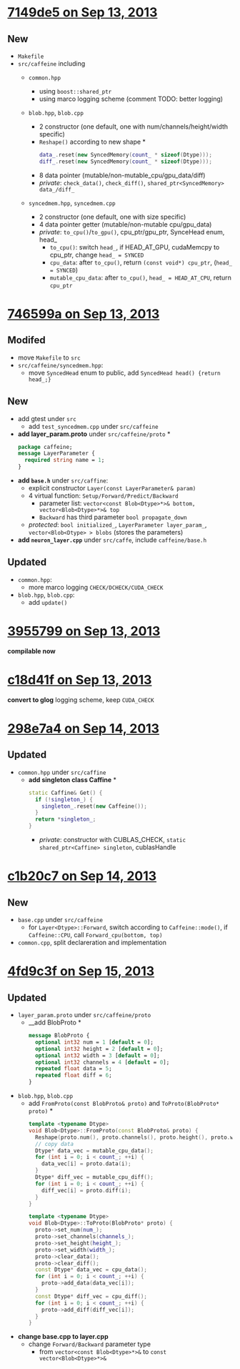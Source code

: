# [7149de5 on Sep 13, 2013](https://github.com/Yangqing/caffe/tree/7149de51ceb87e204e3a50d41cb1495caab965dd)
## New
* `Makefile`
* `src/caffeine` including
    * `common.hpp`
        * using `boost::shared_ptr`
        * using marco logging scheme (comment TODO: better logging)
    * `blob.hpp`, `blob.cpp`
        * 2 constructor (one default, one with num/channels/height/width specific)
        * `Reshape()` according to new shape
            * 
            ```cpp
            data_.reset(new SyncedMemory(count_ * sizeof(Dtype)));
            diff_.reset(new SyncedMemory(count_ * sizeof(Dtype)));
            ```
        * 8 data pointer (mutable/non-mutable_cpu/gpu_data/diff)
        * *private*: `check_data()`, `check_diff()`, `shared_ptr<SyncedMemory> data_/diff_`
            
    * `syncedmem.hpp`, `syncedmem.cpp`
        * 2 constructor (one default, one with size specific)
        * 4 data pointer getter (mutable/non-mutable cpu/gpu_data)
        * *private*: `to_cpu()`/`to_gpu()`, cpu_ptr/gpu_ptr, SynceHead enum, head_
            * `to_cpu()`: switch `head_`, if HEAD_AT_GPU, cudaMemcpy to cpu_ptr, change `head_ = SYNCED`
            * `cpu_data`: after `to_cpu()`, return `(const void*) cpu_ptr`, (`head_ = SYNCED`)
            * `mutable_cpu_data`: after `to_cpu()`, `head_ = HEAD_AT_CPU`, return `cpu_ptr`

# [746599a on Sep 13, 2013](https://github.com/Yangqing/caffe/tree/746599ae0d58c664cbdaed4d36358a137597fad6)
## Modifed
* move `Makefile` to `src`
* `src/caffeine/syncedmem.hpp`:
    * move `SyncedHead` enum to public, add `SyncedHead head() {return head_;}`
    
## New
* add gtest under `src`
    * add `test_syncedmem.cpp` under `src/caffeine`
* __add layer_param.proto__ under `src/caffeine/proto`
    * 
    ```protobuf
    package caffeine;
    message LayerParameter {
      required string name = 1;
    }
    ```
* __add `base.h`__ under `src/caffine`:
    * explicit constructor `Layer(const LayerParameter& param)`
    * 4 virtual function: `Setup/Forward/Predict/Backward`
        * parameter list: `vector<const Blob<Dtype>*>& bottom, vector<Blob<Dtype>*>& top`
        * `Backward` has third parameter `bool propagate_down`
    * *protected*: `bool initialized_`, `LayerParameter layer_param_`, `vector<Blob<Dtype> > blobs` (stores the parameters)
* __add `neuron_layer.cpp`__ under `src/caffe`, include `caffeine/base.h`

## Updated
* `common.hpp`:
    * more marco logging `CHECK/DCHECK/CUDA_CHECK`
* `blob.hpp`, `blob.cpp`:
    * add `update()`

# [3955799 on Sep 13, 2013](https://github.com/Yangqing/caffe/tree/395579905ced2570e2914226a52ad99aee4ca7ea)
__compilable now__

# [c18d41f on Sep 13, 2013](https://github.com/Yangqing/caffe/commit/c18d41f432c3fb519fbfaa4428c4ff4155ed1a54)
__convert to glog__ logging scheme, keep `CUDA_CHECK`

# [298e7a4 on Sep 14, 2013](https://github.com/Yangqing/caffe/tree/298e7a4129590599f4ce99b01a85a75636651210)
## Updated
* `common.hpp` under `src/caffine`
    * __add singleton class Caffine__
        * 
        ```cpp
        static Caffine& Get() {
          if (!singleton_) {
            singleton_.reset(new Caffeine());
          }
          return *singleton_;
        }
        ```
        * *private*: constructor with CUBLAS_CHECK, `static shared_ptr<Caffine> singleton`, cublasHandle

# [c1b20c7 on Sep 14, 2013](https://github.com/Yangqing/caffe/tree/c1b20c7318c4426eed9f8d294428c95595705a01)
## New
* `base.cpp` under `src/caffeine`
    * for `Layer<Dtype>::Forward`, switch according to `Caffeine::mode()`, if `Caffeine::CPU`, call `Forward_cpu(bottom, top)`
* `common.cpp`, split declareration and implementation

# [4fd9c3f on Sep 15, 2013](https://github.com/Yangqing/caffe/tree/4fd9c3f0943d6af94b62d00efa6928835f13cb8e)
## Updated
* `layer_param.proto` under `src/caffeine/proto`
    * __add BlobProto
        * 
        ```protobuf
        message BlobProto {
          optional int32 num = 1 [default = 0];
          optional int32 height = 2 [default = 0];
          optional int32 width = 3 [default = 0];
          optional int32 channels = 4 [default = 0];
          repeated float data = 5;
          repeated float diff = 6;
        }
        ```
* `blob.hpp`, `blob.cpp`
    * add `FromProto(const BlobProto& proto)` and `ToProto(BlobProto* proto)`
        * 
        ```cpp
        template <typename Dtype>
        void Blob<Dtype>::FromProto(const BlobProto& proto) {
          Reshape(proto.num(), proto.channels(), proto.height(), proto.width());
          // copy data
          Dtype* data_vec = mutable_cpu_data();
          for (int i = 0; i < count_; ++i) {
            data_vec[i] = proto.data(i);
          }
          Dtype* diff_vec = mutable_cpu_diff();
          for (int i = 0; i < count_; ++i) {
            diff_vec[i] = proto.diff(i);
          }
        }
        
        template <typename Dtype>
        void Blob<Dtype>::ToProto(BlobProto* proto) {
          proto->set_num(num_);
          proto->set_channels(channels_);
          proto->set_height(height_);
          proto->set_width(width_);
          proto->clear_data();
          proto->clear_diff();
          const Dtype* data_vec = cpu_data();
          for (int i = 0; i < count_; ++i) {
            proto->add_data(data_vec[i]);
          }
          const Dtype* diff_vec = cpu_diff();
          for (int i = 0; i < count_; ++i) {
            proto->add_diff(diff_vec[i]);
          }
        }
        ```
* __change base.cpp to layer.cpp__
    * change `Forward/Backward` parameter type
        * from `vector<const Blob<Dtype>*>&` to `const vector<Blob<Dtype>*>&`

